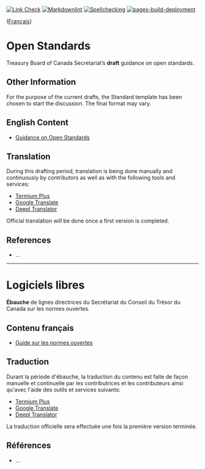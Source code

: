 [![Link Check](https://github.com/canada-ca/open-standards-normes-ouvertes/actions/workflows/link-check.yml/badge.svg)](https://github.com/canada-ca/open-standards-normes-ouvertes/actions/workflows/link-check.yml)
[![Markdownlint](https://github.com/canada-ca/open-standards-normes-ouvertes/actions/workflows/markdownlint.yml/badge.svg)](https://github.com/canada-ca/open-standards-normes-ouvertes/actions/workflows/markdownlint.yml)
[![Spellchecking](https://github.com/canada-ca/open-standards-normes-ouvertes/actions/workflows/cspell.yml/badge.svg)](https://github.com/canada-ca/open-standards-normes-ouvertes/actions/workflows/cspell.yml)
[![pages-build-deployment](https://github.com/canada-ca/open-standards-normes-ouvertes/actions/workflows/pages/pages-build-deployment/badge.svg)](https://github.com/canada-ca/open-standards-normes-ouvertes/actions/workflows/pages/pages-build-deployment)

([Français](#normes-ouvertes))

# Open Standards

Treasury Board of Canada Secretariat’s **draft** guidance on open standards.

## Other Information

For the purpose of the current drafts, the Standard template has been chosen to start the discussion. The final format may vary.

## English Content

* [Guidance on Open Standards](en/open-standards.md)

## Translation

During this drafting period, translation is being done manually and continuously by contributors as well as with the following tools and services:

* [Termium Plus](http://www.btb.termiumplus.gc.ca/)
* [Google Translate](https://translate.google.com/)
* [Deepl Translator](https://www.deepl.com/translator)

Official translation will be done once a first version is completed.

## References

* ...

---

# Logiciels libres

**Ébauche** de lignes directrices du Secrétariat du Conseil du Trésor du Canada sur les normes ouvertes.

## Contenu français

* [Guide sur les normes ouvertes](fr/normes-ouvertes.md)

## Traduction

Durant la période d'ébauche, la traduction du contenu est faite de façon manuelle et continuelle par les contributrices et les contributeurs ainsi qu'avec l'aide des outils et services suivants:

* [Termium Plus](http://www.btb.termiumplus.gc.ca/)
* [Google Translate](https://translate.google.com/)
* [Deepl Translator](https://www.deepl.com/translator)

La traduction officielle sera effectuée une fois la première version terminée.

## Références

* ...
